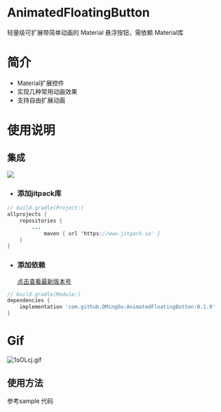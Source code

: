 # AnimatedFloatingButton
轻量级可扩展带简单动画的 Material 悬浮按钮，需依赖 Material库
# 简介

- Material扩展控件
- 实现几种常用动画效果
- 支持自由扩展动画

# 使用说明

## 集成
[![](https://jitpack.io/v/DMingOu/AnimatedFloatingButton.svg)](https://jitpack.io/#DMingOu/AnimatedFloatingButton)

- ### 添加jitpack库

```java
// build.gradle(Project:)
allprojects {
    repositories {
        ...
            maven { url 'https://www.jitpack.io' }
    }
}
```

- ### 添加依赖

  [点击查看最新版本号](https://github.com/DMingOu/AnimatedFloatingButton/releases)
```groovy
// build.gradle(Module:)
dependencies {
    implementation 'com.github.DMingOu:AnimatedFloatingButton:0.1.0'
}
```
# Gif
![1sOLcj.gif](https://s2.ax1x.com/2020/02/05/1sOLcj.gif)
## 使用方法
参考sample 代码
